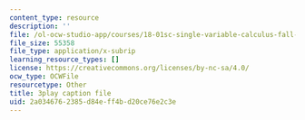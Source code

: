 ```yaml
---
content_type: resource
description: ''
file: /ol-ocw-studio-app/courses/18-01sc-single-variable-calculus-fall-2010/2a0346762385d84eff4bd20ce76e2c3e_7K1sB05pE0A.srt
file_size: 55358
file_type: application/x-subrip
learning_resource_types: []
license: https://creativecommons.org/licenses/by-nc-sa/4.0/
ocw_type: OCWFile
resourcetype: Other
title: 3play caption file
uid: 2a034676-2385-d84e-ff4b-d20ce76e2c3e
---
```


